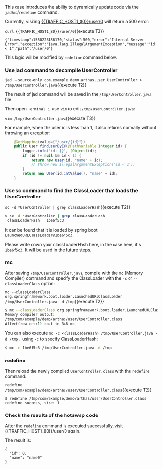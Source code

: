This case introduces the ability to dynamically update code via the `jad`/`mc`/`redefine` command.

Currently, visiting [{{TRAFFIC_HOST1_80}}/user/0]({{TRAFFIC_HOST1_80}}/user/0) will return a 500 error:

`curl {{TRAFFIC_HOST1_80}}/user/0`{{execute T3}}

```
{"timestamp":1550223186170,"status":500,"error":"Internal Server Error","exception":"java.lang.IllegalArgumentException","message":"id < 1","path":"/user/0"}
```

This logic will be modified by `redefine` command below.

### Use jad command to decompile UserController

`jad --source-only com.example.demo.arthas.user.UserController > /tmp/UserController.java`{{execute T2}}

The result of jad command will be saved in the `/tmp/UserController.java` file.


Then open `Terminal 3`, use `vim` to edit `/tmp/UserController.java`:

`vim /tmp/UserController.java`{{execute T3}}

For example, when the user id is less than 1, it also returns normally without throwing an exception:

```java
    @GetMapping(value={"/user/{id}"})
    public User findUserById(@PathVariable Integer id) {
        logger.info("id: {}", (Object)id);
        if (id != null && id < 1) {
			return new User(id, "name" + id);
            // throw new IllegalArgumentException("id < 1");
        }
        return new User(id.intValue(), "name" + id);
    }
```

### Use sc command to find the ClassLoader that loads the UserController

`sc -d *UserController | grep classLoaderHash`{{execute T2}}

```bash
$ sc -d *UserController | grep classLoaderHash
 classLoaderHash   1be6f5c3
```

It can be found that it is loaded by spring boot `LaunchedURLClassLoader@1be6f5c3`.

Please write down your classLoaderHash here, in the case here, it's `1be6f5c3`. It will be used in the future steps.

### mc

After saving `/tmp/UserController.java`, compile with the `mc` (Memory Compiler) command and specify the ClassLoader with the `-c` or `--classLoaderClass` option:

`mc --classLoaderClass org.springframework.boot.loader.LaunchedURLClassLoader /tmp/UserController.java -d /tmp`{{execute T2}}

```bash
$ mc --classLoaderClass org.springframework.boot.loader.LaunchedURLClassLoader /tmp/UserController.java -d /tmp
Memory compiler output:
/tmp/com/example/demo/arthas/user/UserController.class
Affect(row-cnt:1) cost in 346 ms
```

You can also execute `mc -c <classLoaderHash> /tmp/UserController.java -d /tmp`，using `-c` to specify ClassLoaderHash:

```bash
$ mc -c 1be6f5c3 /tmp/UserController.java -d /tmp
```

### redefine

Then reload the newly compiled `UserController.class` with the `redefine` command:

`redefine /tmp/com/example/demo/arthas/user/UserController.class`{{execute T2}}

```
$ redefine /tmp/com/example/demo/arthas/user/UserController.class
redefine success, size: 1
```

### Check the results of the hotswap code

After the `redefine` command is executed successfully, visit {{TRAFFIC_HOST1_80}}/user/0 again.

The result is:

```
{
  "id": 0,
  "name": "name0"
}
```

